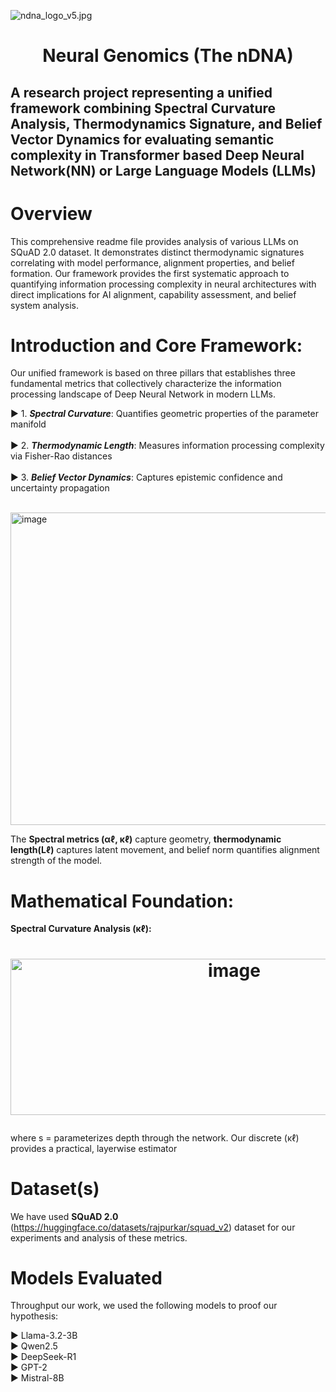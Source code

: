  ![ndna_logo_v5.jpg](https://github.com/user-attachments/assets/e093b2ec-4918-4622-a3c0-7d86d8e98db3)
# <p align="center">Neural Genomics (The nDNA) </p>

## A research project representing a unified framework combining Spectral Curvature Analysis, Thermodynamics Signature, and Belief Vector Dynamics for evaluating semantic complexity in Transformer based Deep Neural Network(NN) or Large Language Models (LLMs)

# Overview

This comprehensive readme file provides analysis of various LLMs on SQuAD 2.0 dataset. It demonstrates distinct thermodynamic signatures correlating with model performance, alignment properties, and belief formation. Our framework provides the first systematic approach to quantifying information processing complexity in neural architectures with direct implications for AI alignment, capability assessment, and belief system analysis.

# Introduction and Core Framework:

Our unified framework is based on three pillars that establishes three fundamental metrics that collectively characterize the information processing landscape of Deep Neural Network in modern LLMs.<br>

► 1. **_Spectral Curvature_**: Quantifies geometric properties of the parameter manifold <br><br>
► 2. **_Thermodynamic Length_**: Measures information processing complexity via Fisher-Rao distances <br><br>
► 3. **_Belief Vector Dynamics_**: Captures epistemic confidence and uncertainty propagation <br><br>

<img width="1000" height="500" alt="image" src="https://github.com/user-attachments/assets/308125b0-e5cf-40d0-a549-92fad9bd2c81" />


The **Spectral metrics (αℓ, κℓ)** capture geometry, **thermodynamic length(Lℓ)** captures latent movement, and belief norm quantifies alignment strength of the model.

# Mathematical Foundation:

**Spectral Curvature Analysis (κℓ):**
                        
# <p align="center"> <img width="700" height="250" alt="image" src="https://github.com/user-attachments/assets/cf9d0f56-c8e5-4dbb-aea8-3a667003d4e1" /> </p>
where 
 s = parameterizes depth through the network. 
 Our discrete (κℓ) provides a practical, layerwise estimator


# Dataset(s)

We have used **SQuAD 2.0** (https://huggingface.co/datasets/rajpurkar/squad_v2) dataset for our experiments and analysis of these metrics.

# Models Evaluated

Throughput our work, we used the following models to proof our hypothesis:

► Llama-3.2-3B<br>
► Qwen2.5<br>
► DeepSeek-R1<br>
► GPT-2<br>
► Mistral-8B<br><br> 

